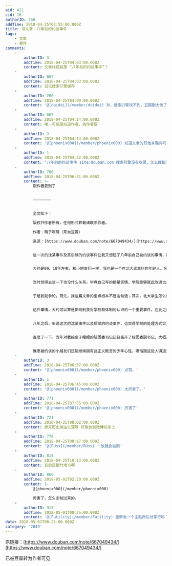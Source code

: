 ```yaml
---
aid: 421
cid: 16
authorID: 760
addTime: 2018-04-25T03:55:00.000Z
title: 寻文章：八年前的约谈事件
tags:
    - 文章
    - 事件
comments:
    -
        authorID: 3
        addTime: 2018-04-25T04:03:00.000Z
        content: 文章标题就是 “八年前的约谈事件”？
    -
        authorID: 667
        addTime: 2018-04-25T04:03:00.000Z
        content: 试试搜索引擎缓存
    -
        authorID: 760
        addTime: 2018-04-25T04:09:00.000Z
        content: '@[daidai](/member/daidai) 对，搜索引擎找不到，豆瓣删太快了'
    -
        authorID: 667
        addTime: 2018-04-25T04:14:00.000Z
        content: 唯一可能是知道作者，找作者要
    -
        authorID: 3
        addTime: 2018-04-25T04:14:00.000Z
        content: '@[phoenix000](/member/phoenix000) 知道文章的其他关键词吗？'
    -
        authorID: 1
        addTime: 2018-04-25T04:22:00.000Z
        content: '八年前的约谈事件 site:douban.com 搜索引擎没有收录，怎么搜都没用。'
    -
        authorID: 760
        addTime: 2018-04-25T06:31:00.000Z
        content: >-
            跟作者要到了


            ————————


            全文如下：  

            版权归作者所有，任何形式转载请联系作者。  

            作者：萌子啊萌（来自豆瓣）  

            来源：[https://www.douban.com/note/667049434/](https://www.douban.com/note/667049434/)


            这一次的沈某事件及其后续的约谈事件让我又想起了八年前自己被约谈的事情，越想越觉得无力和痛心，便决定在这里写出来。


            大约是09、10年左右，和小朋友们一样，我也是一个在北大读本科的年轻人。忘记了是挑战杯还是校长基金的学术竞赛，也忘记了从何种渠道得知我所在的学院为了能够拿到学术竞赛的集体奖，不惜鼓动学生上报虚假的参赛题目，以此来增加学院的参赛项目。当时就很生气，觉得怎么可以做这样的事情，这样做反而伤害了学院的荣誉。于是不忿之下在人人网发帖揭发这件事情，转发者众，于是被学院团委请去喝茶（请的方式是不分昼夜打电话）。


            当时觉得去谈一下也没什么关系，毕竟自己写的都是实情，学院能够就此改进也是好的，看能不能通过沟通解决这一问题。万万没有想到的是，整个约谈的内容跟学术造假虚报项目毫无关系。去到院办之后发现约谈我的是两个人，一个是学院的副书记，另一个是学院的团委书记。这两个人指着我的文章说我犯了政治错误。当下一惊，心想自己并不曾抨击学术造假之外的事情，谈何敏感。仔细一看，才发现在文章中无意提到一句，大意是本院学术自由，大家也经常在一起讨论各种问题，比如马克思主义正确与否。这样问题就来了，北大学生怎么可以认为马克思主义不正确？被境外势力看到利用了怎么办？被境外媒体报道了又怎么办？


            于是我就争论，首先，我这篇文章的重点根本不是这句话；其次，北大学生怎么就不可以认为马克思主义有其不正确之处。然而无论说什么，对方都一口一个境外势力，乃至情绪激动道拍桌子瞪眼。然后要求我删帖消除影响，不答应继续拍，也不让我离开。我觉得实在没道理可讲，答应回去改动一下。估计对方也是生气到精疲力尽了，于是得以脱身。


            这件事情，大约可以算是影响到我对学校和体制的认识的一个重要事件。在此之前，对北大或多或少也是一种仰视的姿态，毕竟“思想自由，兼容并包”。而且在我很小的时候，我家邻居中有一个六十年代的北大毕业生，她又很喜欢我们这些小朋友，经常讲一些北大如何好，即使在敏感时期都如何保护学生的事情。于是我便从小树立了考北大的理想。后来真的考上了北大，经历了这件事情，便对这个学校极为失望。有这样的学工，用这样的手段压制揭发坏事的学生，不直面问题，而是东拉西扯，不讲道理，企图给学生扣上一顶毫不相关的政治错误的大帽子，谈何思想自由，又谈何兼容并包。


            八年之后，听说这次的沈某事件以及后续的约谈事件，也觉得学校的处理方式实为惊心，但想到自己经历过的事情，又觉得校方这样的态度也是在意料之中。当年那么一件微不足道的事情都会被指境外势力，又何况这次全国轰动的大事件了，邓同学、岳同学的遭遇分明就是他们处理问题的一贯做法，时隔数年，不曾有一丝改变。


            百度了一下，当年对我拍桌子瞪眼的院团委书记已经高升了校团委副书记，大概离不开这些年的各种维稳。这样不讲道理的人身居高位，管理着学生的思想，动不动就指责你引来或者勾结了境外势力，这次沈某事件中勇敢的小朋友们的处境也是可想而知了。还记得这位现任北大团委副书记在我毕业那一年对全年级群发邮件中的一句话：“我想对你们说的真是罄竹难书。”联系前后文，可以看出这是一个明显可笑的误用，然而恐怕也可以用作双关，这批学生在校几年，恐怕也没有少惹麻烦，恐怕也不是就我一个人气得他拍桌子瞪眼，真的也是罄竹难书了。


            惟愿被约谈的小朋友们还能继续拥有这正义敢言的少年心性，哪怕跟这些人讲道理没有一点用处。但是聚沙成塔，不平则鸣，总是能有一些改变的吧。也希望能够规范约谈制度，不能利用这个制度来压迫敢于发声的学生，否则学术造假也好、沈某也好，坏人坏事会被压制多年而得不到解决。大张旗鼓的校庆，纪念那些建构北大风骨的校友，而不去揪出这些华美袍子之下的虱子，恐怕是愧对这一百二十年来推动社会进步的诸位校友、前辈。
    -
        authorID: 3
        addTime: 2018-04-25T06:37:00.000Z
        content: '@[phoenix000](/member/phoenix000) 点赞。'
    -
        authorID: 1
        addTime: 2018-04-25T06:45:00.000Z
        content: '@[phoenix000](/member/phoenix000) 太厉害了。'
    -
        authorID: 771
        addTime: 2018-04-25T07:55:00.000Z
        content: '@[phoenix000](/member/phoenix000) 厉害了'
    -
        authorID: 721
        addTime: 2018-04-25T08:02:00.000Z
        content: 原来历史渊这么深厚 好像放到微博知乎上
    -
        authorID: 776
        addTime: 2018-04-25T08:17:00.000Z
        content: '@[RUss](/member/RUss) 一放就会被删'
    -
        authorID: 814
        addTime: 2018-04-25T10:13:00.000Z
        content: 真的是罄竹难书啊
    -
        authorID: 860
        addTime: 2018-05-01T02:20:00.000Z
        content: |-
            @[phoenix000](/member/phoenix000)

            厉害了，怎么复制过来的。
    -
        authorID: 913
        addTime: 2018-05-01T08:25:00.000Z
        content: '@[Futility](/member/Futility) 重新发一个主贴然后分享行吗？'
date: 2018-05-01T08:25:00.000Z
category: '2049'
---
```


原链接：[https://www.douban.com/note/667049434/](https://www.douban.com/note/667049434/)

已被豆瓣转为作者可见
